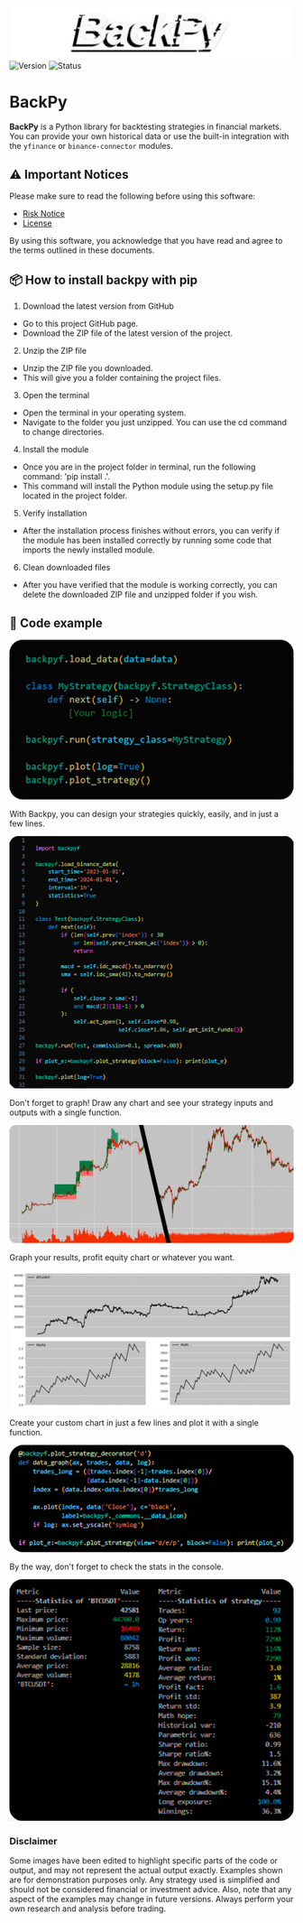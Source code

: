 ![BackPy logo](images/logo.png)  
![Version](https://img.shields.io/badge/version-0.9.62b3-blue)
![Status](https://img.shields.io/badge/status-beta-orange)

# BackPy

**BackPy** is a Python library for backtesting strategies in financial markets.  
You can provide your own historical data or use the built-in integration with the `yfinance` or `binance-connector` modules.

## ⚠️ Important Notices

Please make sure to read the following before using this software:

- [Risk Notice](Risk_notice.txt)
- [License](LICENSE)

By using this software, you acknowledge that you have read and agree to the terms outlined in these documents.

## 📦 How to install backpy with pip

1. Download the latest version from GitHub
- Go to this project GitHub page.
- Download the ZIP file of the latest version of the project.
2. Unzip the ZIP file
- Unzip the ZIP file you downloaded.
- This will give you a folder containing the project files.
3. Open the terminal
- Open the terminal in your operating system.
- Navigate to the folder you just unzipped. You can use the cd command to change directories.
4. Install the module
- Once you are in the project folder in terminal, run the following command: 'pip install .'.
- This command will install the Python module using the setup.py file located in the project folder.
5. Verify installation
- After the installation process finishes without errors, you can verify if the module has been installed correctly by running some code that imports the newly installed module.
6. Clean downloaded files
- After you have verified that the module is working correctly, you can delete the downloaded ZIP file and unzipped folder if you wish.

## 🚀 Code example
![simple code image](images/code1.png)

With Backpy, you can design your strategies quickly, easily, and in just a few lines.

![strategy code image](images/code2.png)

Don't forget to graph!
Draw any chart and see your strategy inputs and outputs with a single function.

![BTC graph image](images/graph1.png)

Graph your results, profit equity chart or whatever you want.

![statistics graph image](images/graph2.png)

Create your custom chart in just a few lines and plot it with a single function.

![graph code image](images/code3.png)

By the way, don't forget to check the stats in the console.

![console statistics image](images/stats.png)

### Disclaimer
Some images have been edited to highlight specific parts of the code or output, and may not represent the actual output exactly.
Examples shown are for demonstration purposes only. Any strategy used is simplified and should not be considered financial or investment advice.
Also, note that any aspect of the examples may change in future versions.
Always perform your own research and analysis before trading.

